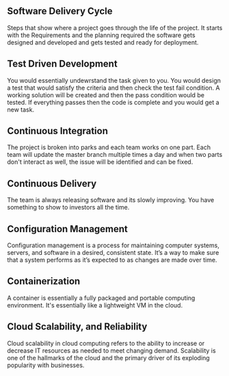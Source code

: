 ## Software Delivery Cycle
Steps that show where a project goes through the life of the project. It starts with
the Requirements and the planning required the software gets designed and developed
and gets tested and ready for deployment.

## Test Driven Development
You would essentially undewrstand the task given to you. You would design a test
that would satisfy the criteria and then check the test fail condition. A working
solution will be created and then the pass condition would be tested. If everything
passes then the code is complete and you would get a new task.

## Continuous Integration
The project is broken into parks and each team works on one part. Each team will
update the master branch multiple times a day and when two parts don't interact as well,
the issue will be identified and can be fixed.

## Continuous Delivery
The team is always releasing software and its slowly improving. You have something
to show to investors all the time.

## Configuration Management
Configuration management is a process for maintaining computer systems, 
servers, and software in a desired, consistent state. 
It’s a way to make sure that a system performs as it’s 
expected to as changes are made over time. 


## Containerization
A container is essentially a fully packaged and portable computing environment.
It's essentially like a lightweight VM in the cloud.

## Cloud Scalability, and Reliability
Cloud scalability in cloud computing refers to the ability to 
increase or decrease IT resources as needed to meet changing demand. 
Scalability is one of the hallmarks of the cloud and the primary driver 
of its exploding popularity with businesses. 



<!-- Software Architecture / Software Architecture Patterns
Client/Server, Peer-to-Peer, Monolithic, Microservices, REST -->

